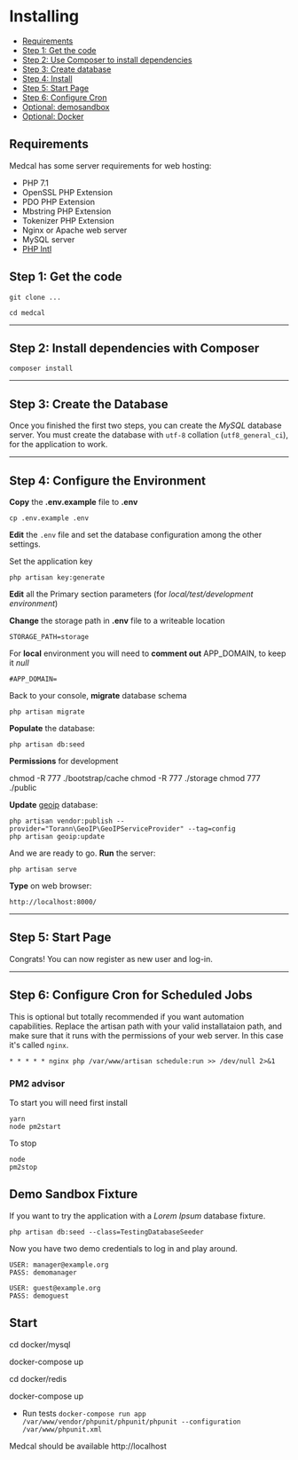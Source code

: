 # Installing

* [Requirements](#requirements)
* [Step 1: Get the code](#step1)
* [Step 2: Use Composer to install dependencies](#step2)
* [Step 3: Create database](#step3)
* [Step 4: Install](#step4)
* [Step 5: Start Page](#step5)
* [Step 6: Configure Cron](#step6)
* [Optional: demosandbox](#demosandbox)
* [Optional: Docker](#docker)

<a name="requirements"></a>
## Requirements

Medcal has some server requirements for web hosting:

  * PHP 7.1
  * OpenSSL PHP Extension
  * PDO PHP Extension
  * Mbstring PHP Extension
  * Tokenizer PHP Extension
  * Nginx or Apache web server
  * MySQL server
  * [PHP Intl](http://php.net/manual/en/intl.setup.php)

<a name="step1"></a>
## Step 1: Get the code

    git clone ...

    cd medcal

-----
<a name="step2"></a>
## Step 2: Install dependencies with Composer

    composer install

-----
<a name="step3"></a>
## Step 3: Create the Database

Once you finished the first two steps, you can create the *MySQL* database server. You must create the database with `utf-8` collation (`utf8_general_ci`), for the application to work.

-----
<a name="step4"></a>
## Step 4: Configure the Environment

**Copy** the **.env.example** file to **.env**

    cp .env.example .env

**Edit** the `.env` file and set the database configuration among the other settings.

Set the application key

    php artisan key:generate

**Edit** all the Primary section parameters (for *local/test/development environment*)

**Change** the storage path in **.env** file to a writeable location

    STORAGE_PATH=storage

For **local** environment you will need to **comment out** APP_DOMAIN, to keep it *null*

    #APP_DOMAIN=

Back to your console, **migrate** database schema

    php artisan migrate

**Populate** the database:

    php artisan db:seed

**Permissions** for development

chmod -R 777 ./bootstrap/cache
chmod -R 777 ./storage
chmod 777 ./public

**Update** [geoip](https://github.com/Torann/laravel-geoip) database:

    php artisan vendor:publish --provider="Torann\GeoIP\GeoIPServiceProvider" --tag=config
    php artisan geoip:update

And we are ready to go. **Run** the server:

    php artisan serve

**Type** on web browser:

    http://localhost:8000/

-----
<a name="step5"></a>
## Step 5: Start Page

Congrats! You can now register as new user and log-in.

-----
<a name="step6"></a>
## Step 6: Configure Cron for Scheduled Jobs

This is optional but totally recommended if you want automation capabilities.
Replace the artisan path with your valid installataion path, and make sure that it
runs with the permissions of your web server. In this case it's called `nginx`.

`* * * * * nginx php /var/www/artisan schedule:run >> /dev/null 2>&1`

### PM2 advisor

To start you will need first install

    yarn 
    node pm2start

To stop

    node 
    pm2stop

<a name="demosandbox"></a>
## Demo Sandbox Fixture

If you want to try the application with a *Lorem Ipsum* database fixture.

    php artisan db:seed --class=TestingDatabaseSeeder

Now you have two demo credentials to log in and play around.

    USER: manager@example.org
    PASS: demomanager

    USER: guest@example.org
    PASS: demoguest

<a name="docker"></a>

## Start

cd docker/mysql

docker-compose up

cd docker/redis

docker-compose up

* Run tests 
`docker-compose run app /var/www/vendor/phpunit/phpunit/phpunit --configuration /var/www/phpunit.xml`

Medcal should be available http://localhost
